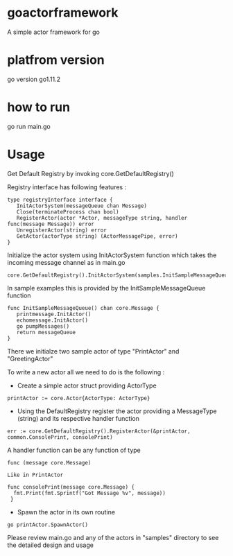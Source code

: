 # goactorframework
A simple actor framework for go

# platfrom version
go version go1.11.2

# how to run
go run main.go

# Usage

 Get Default Registry by invoking core.GetDefaultRegistry()
 
 Registry interface has following features :
 ```
 type registryInterface interface {
	InitActorSystem(messageQueue chan Message)
	Close(terminateProcess chan bool)
	RegisterActor(actor *Actor, messageType string, handler func(message Message)) error
	UnregisterActor(string) error
	GetActor(actorType string) (ActorMessagePipe, error)
}
 ```
 Initialize the actor system using InitActorSystem function which takes the incoming message channel as in main.go
 ```
 core.GetDefaultRegistry().InitActorSystem(samples.InitSampleMessageQueue())
 ```
 
 In sample examples this is provided by the InitSampleMessageQueue function
 
 ```
 func InitSampleMessageQueue() chan core.Message {
	printmessage.InitActor()
	echomessage.InitActor()
	go pumpMessages()
	return messageQueue
}
 ```
 There we initialze two sample actor of type "PrintActor" and "GreetingActor"
 
 To write a new actor all we need to do is the following :
 
  - Create a simple actor struct providing ActorType 
  ```
  printActor := core.Actor{ActorType: ActorType}
  ```
  - Using the DefaultRegistry register the actor providing a MessageType (string) and its respective handler function
  ```
  err := core.GetDefaultRegistry().RegisterActor(&printActor, common.ConsolePrint, consolePrint)
  ```
  A handler function can be any function of type 
  ```
  func (message core.Message)
  
  Like in PrintActor
  
  func consolePrint(message core.Message) {
	fmt.Print(fmt.Sprintf("Got Message %v", message))
   }
  ```
  - Spawn the actor in its own routine
  ```
  go printActor.SpawnActor()
  ```
 Please review main.go and any of the actors in "samples" directory to see the detailed design and usage

